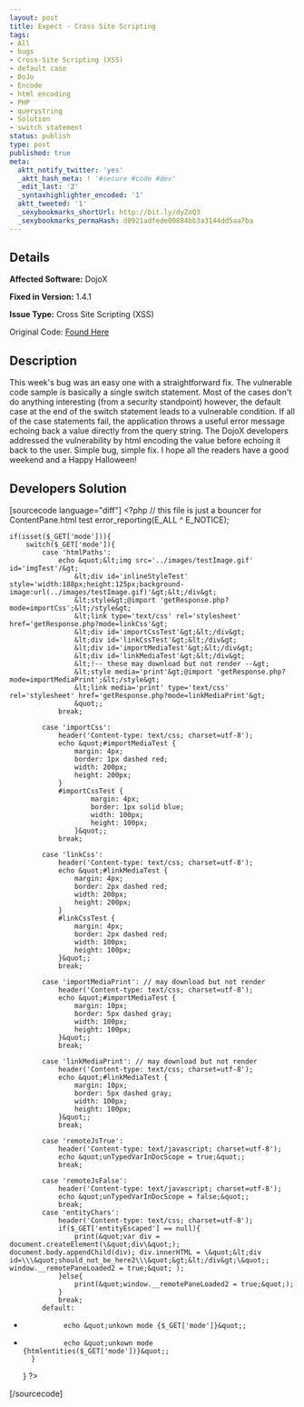 ```yaml
---
layout: post
title: Expect - Cross Site Scripting
tags:
- All
- bugs
- Cross-Site Scripting (XSS)
- default case
- DoJo
- Encode
- html encoding
- PHP
- querystring
- Solution
- switch statement
status: publish
type: post
published: true
meta:
  aktt_notify_twitter: 'yes'
  _aktt_hash_meta: ! '#secure #code #dev'
  _edit_last: '2'
  _syntaxhighlighter_encoded: '1'
  aktt_tweeted: '1'
  _sexybookmarks_shortUrl: http://bit.ly/dyZoQ3
  _sexybookmarks_permaHash: d0921adfede00884bb3a3144dd5aa7ba
---
```

## Details
__Affected Software:__ DojoX

__Fixed in Version:__  1.4.1

__Issue Type:__ Cross Site Scripting (XSS)

Original Code: <a title="Expect" href="http://spotthevuln.com/2010/10/expect/" target="_blank">Found    Here</a>
## Description
This week's bug was an easy one with a straightforward fix.  The vulnerable code sample is basically a single switch statement.  Most of the cases don't do anything interesting (from a security standpoint) however, the default case at the end of the switch statement leads to a vulnerable condition.  If all of the case statements fail, the application throws a useful error message echoing back a value directly from the query string.  The DojoX developers addressed the vulnerability by html encoding the value before echoing it back to the user.  Simple bug, simple fix.  I hope all the readers have a good weekend and a Happy Halloween!
<h2>Developers Solution</h2>
[sourcecode language="diff"]
&lt;?php
	// this file is just a bouncer for ContentPane.html test
	error_reporting(E_ALL ^ E_NOTICE);
	
	if(isset($_GET['mode'])){
		switch($_GET['mode']){
			case 'htmlPaths':
				echo &quot;&lt;img src='../images/testImage.gif' id='imgTest'/&gt;
					&lt;div id='inlineStyleTest' style='width:188px;height:125px;background-image:url(../images/testImage.gif)'&gt;&lt;/div&gt;
					&lt;style&gt;@import 'getResponse.php?mode=importCss';&lt;/style&gt;
					&lt;link type='text/css' rel='stylesheet' href='getResponse.php?mode=linkCss'&gt;
					&lt;div id='importCssTest'&gt;&lt;/div&gt;
					&lt;div id='linkCssTest'&gt;&lt;/div&gt;
					&lt;div id='importMediaTest'&gt;&lt;/div&gt;
					&lt;div id='linkMediaTest'&gt;&lt;/div&gt;
					&lt;!-- these may download but not render --&gt;
					&lt;style media='print'&gt;@import 'getResponse.php?mode=importMediaPrint';&lt;/style&gt;
					&lt;link media='print' type='text/css' rel='stylesheet' href='getResponse.php?mode=linkMediaPrint'&gt;
					&quot;;
				break;
	
			case 'importCss':
				header('Content-type: text/css; charset=utf-8');
				echo &quot;#importMediaTest {
					margin: 4px;
					border: 1px dashed red;
					width: 200px;
					height: 200px;
				}
				#importCssTest {
						margin: 4px;
						border: 1px solid blue;
						width: 100px;
						height: 100px;
					}&quot;;
				break;
	
			case 'linkCss':
				header('Content-type: text/css; charset=utf-8');
				echo &quot;#linkMediaTest {
					margin: 4px;
					border: 2px dashed red;
					width: 200px;
					height: 200px;
				}
				#linkCssTest {
					margin: 4px;
					border: 2px dashed red;
					width: 100px;
					height: 100px;
				}&quot;;
				break;

			case 'importMediaPrint': // may download but not render
				header('Content-type: text/css; charset=utf-8');
				echo &quot;#importMediaTest {
					margin: 10px;
					border: 5px dashed gray;
					width: 100px;
					height: 100px;
				}&quot;;
				break;

			case 'linkMediaPrint': // may download but not render
				header('Content-type: text/css; charset=utf-8');
				echo &quot;#linkMediaTest {
					margin: 10px;
					border: 5px dashed gray;
					width: 100px;
					height: 100px;
				}&quot;;
				break;
	
			case 'remoteJsTrue':
				header('Content-type: text/javascript; charset=utf-8');
				echo &quot;unTypedVarInDocScope = true;&quot;;
				break;
	
			case 'remoteJsFalse':
				header('Content-type: text/javascript; charset=utf-8');
				echo &quot;unTypedVarInDocScope = false;&quot;;
				break;
			case 'entityChars':
				header('Content-type: text/css; charset=utf-8');
				if($_GET['entityEscaped'] == null){                                                                                    
					print(&quot;var div = document.createElement(\&quot;div\&quot;); document.body.appendChild(div); div.innerHTML = \&quot;&lt;div id=\\\&quot;should_not_be_here2\\\&quot;&gt;&lt;/div&gt;\&quot;; window.__remotePaneLoaded2 = true;&quot; );
				}else{
					print(&quot;window.__remotePaneLoaded2 = true;&quot;);
				}
				break;
			default:
-				echo &quot;unkown mode {$_GET['mode']}&quot;; 
+				echo &quot;unkown mode {htmlentities($_GET['mode'])}&quot;;
		}
	}
?&gt;

[/sourcecode] 
